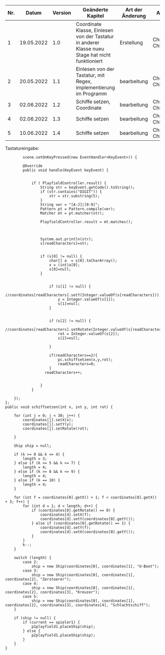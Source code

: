 | Nr. | Datum      | Version | Geänderte Kapitel                                                                                | Art der Änderung | Autor             | Status |
|-----|------------|---------|--------------------------------------------------------------------------------------------------|------------------|-------------------|--------|
| 1   | 19.05.2022 | 1.0     | Coordinate Klasse, Einlesen von der Tastatur in anderer Klasse nueu Stage hat nicht funktioniert | Erstellung       | Christian Chimani | iB     |
| 2   | 20.05.2022 | 1.1     | Einlesen von der Tastatur, mit Regex, implementierung im Programm                                | bearbeitung      | Christian Chimani | fg     |
| 3   | 02.06.2022 | 1.2     | Schiffe setzen, Coordinate                                                                       | bearbeitung      | Christian Chimani | iB     |
| 4   | 02.06.2022 | 1.3     | Schiffe setzen                                                                                   | bearbeitung      | Christian Chimani | fg     |
| 5   | 10.06.2022 | 1.4     | Schiffe setzen                                                                                   | bearbeitung      | Christian Chimani | fg     

Tastatureingabe:

            scene.setOnKeyPressed(new EventHandler<KeyEvent>() {

            @Override
            public void handle(KeyEvent keyEvent) {


                if ( PlayfieldController.result) {
                    String str = keyEvent.getCode().toString();
                    if (str.contains("DIGIT")) {
                        str = str.substring(5);
                    }
                    String ver = "[A-J]|[0-9]";
                    Pattern pt = Pattern.compile(ver);
                    Matcher mt = pt.matcher(str);

                    PlayfieldController.result = mt.matches();



                    System.out.println(str);
                    s[readCharacters]=str;


                    if (s[0] != null) {
                        char[] a  = s[0].toCharArray();
                        x = (int)a[0];
                        s[0]=null;
                    }


                        if (s[1] != null) {
                            //coordinates[readCharacters].setY(Integer.valueOf(s[readCharacters]));
                            y = Integer.valueOf(s[1]);
                            s[1]=null;
                        }


                        if (s[2] != null) {
                            //coordinates[readCharacters].setRotate(Integer.valueOf(s[readCharacters]));
                            rot = Integer.valueOf(s[2]);
                            s[2]=null;

                        }

                        if(readCharacters==2){
                            pc.schiffsetzen(x,y,rot);
                            readCharacters=0;
                        }
                      readCharacters++;


                    }
                }

        });
    };
    public void schiffsetzen(int x, int y, int rot) {

        for (int j = 0; j < 30; j++) {
            coordinates[j].setX(x);
            coordinates[j].setY(y);
            coordinates[j].setRotate(rot);

        }

        Ship ship = null;

        if (k >= 0 && k <= 4) {
            length = 3;
        } else if (k >= 5 && k <= 7) {
            length = 4;
        } else if (k >= 8 && k <= 9) {
            length = 4;
        } else if (k == 10) {
            length = 4;
        }

        for (int f = coordinates[0].getX() + 1; f < coordinates[0].getX() + 3; f++) {
            for (int d = 1; d < length; d++) {
                if (coordinates[0].getRotate() == 0) {
                    coordinates[d].setX(f);
                    coordinates[d].setY(coordinates[0].getY());
                } else if (coordinates[0].getRotate() == 1) {
                    coordinates[d].setY(f);
                    coordinates[d].setX(coordinates[0].getY());
                }
            }
            k--;
        }

        switch (length) {
            case 2:
                ship = new Ship(coordinates[0], coordinates[1], "U-Boot");
            case 3:
                ship = new Ship(coordinates[0], coordinates[1], coordinates[2], "Zerstoerer");
            case 4:
                ship = new Ship(coordinates[0], coordinates[1], coordinates[2], coordinates[3], "Kreuzer");
            case 5:
                ship = new Ship(coordinates[0], coordinates[1], coordinates[2], coordinates[3], coordinates[4], "Schlachtschiff");
        }

        if (ship != null) {
            if (current == spieler1) {
                p1playfield1.placeShip(ship);
            } else {
                p2playfield1.placeShip(ship);
            }
        }
    }
